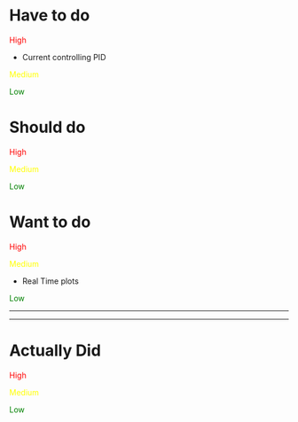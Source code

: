 
# Have to do 

<span style="color:red">High</span>
- Current controlling PID

<span style="color:yellow">Medium</span>

<span style="color:green">Low</span>

# Should do

<span style="color:red">High</span>

<span style="color:yellow">Medium</span>

<span style="color:green">Low</span>

# Want to do

<span style="color:red">High</span>

<span style="color:yellow">Medium</span>
- Real Time plots

<span style="color:green">Low</span>

---
---


# Actually Did
<span style="color:red">High</span>

<span style="color:yellow">Medium</span>

<span style="color:green">Low</span>